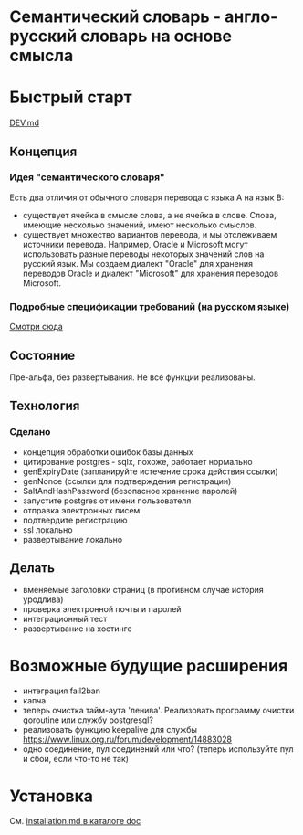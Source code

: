 # Семантический словарь - англо-русский словарь на основе смысла

# Быстрый старт

[DEV.md](DEV.md)

## Концепция

### Идея "семантического словаря"

Есть два отличия от обычного словаря перевода с языка A на язык B:

- существует ячейка в смысле слова, а не ячейка в слове. Слова, имеющие несколько значений, имеют несколько смыслов.
- существует множество вариантов перевода, и мы отслеживаем источники перевода. Например, Oracle и Microsoft могут использовать разные переводы некоторых значений слов на русский язык. Мы создаем диалект "Oracle" для хранения переводов Oracle и диалект "Microsoft" для хранения переводов Microsoft.

### Подробные спецификации требований (на русском языке)

[Смотри сюда](doc/тз/общее.md)

## Состояние
Пре-альфа, без развертывания. Не все функции реализованы.

## Технология

### Сделано
- концепция обработки ошибок базы данных
- цитирование postgres - sqlx, похоже, работает нормально
- genExpiryDate (запланируйте истечение срока действия ссылки)
- genNonce (ссылки для подтверждения регистрации)
- SaltAndHashPassword (безопасное хранение паролей)
- запустите postgres от имени пользователя
- отправка электронных писем
- подтвердите регистрацию
- ssl локально
- развертывание локально


## Делать
- вменяемые заголовки страниц (в противном случае история уродлива)
- проверка электронной почты и паролей
- интеграционный тест
- развертывание на хостинге

# Возможные будущие расширения
- интеграция fail2ban
- капча
- теперь очистка тайм-аута 'ленива'. Реализовать программу очистки goroutine или службу postgresql?
- реализовать функцию keepalive для службы https://www.linux.org.ru/forum/development/14883028
- одно соединение, пул соединений или что? (теперь используйте пул и сбой, если что-то не так)

# Установка
См. [installation.md в каталоге doc](doc/installation.md) 
